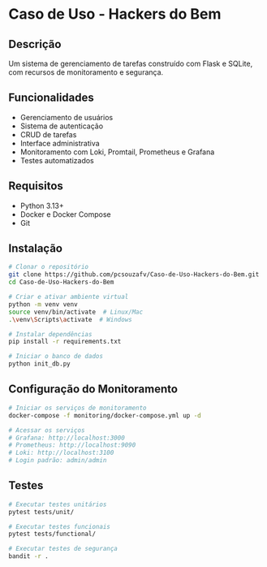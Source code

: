 # Caso de Uso - Hackers do Bem

## Descrição
Um sistema de gerenciamento de tarefas construído com Flask e SQLite, com recursos de monitoramento e segurança.

## Funcionalidades
- Gerenciamento de usuários
- Sistema de autenticação
- CRUD de tarefas
- Interface administrativa
- Monitoramento com Loki, Promtail, Prometheus e Grafana
- Testes automatizados

## Requisitos
- Python 3.13+
- Docker e Docker Compose
- Git

## Instalação
```bash
# Clonar o repositório
git clone https://github.com/pcsouzafv/Caso-de-Uso-Hackers-do-Bem.git
cd Caso-de-Uso-Hackers-do-Bem

# Criar e ativar ambiente virtual
python -m venv venv
source venv/bin/activate  # Linux/Mac
.\venv\Scripts\activate  # Windows

# Instalar dependências
pip install -r requirements.txt

# Iniciar o banco de dados
python init_db.py
```

## Configuração do Monitoramento
```bash
# Iniciar os serviços de monitoramento
docker-compose -f monitoring/docker-compose.yml up -d

# Acessar os serviços
# Grafana: http://localhost:3000
# Prometheus: http://localhost:9090
# Loki: http://localhost:3100
# Login padrão: admin/admin
```

## Testes
```bash
# Executar testes unitários
pytest tests/unit/

# Executar testes funcionais
pytest tests/functional/

# Executar testes de segurança
bandit -r .
```
